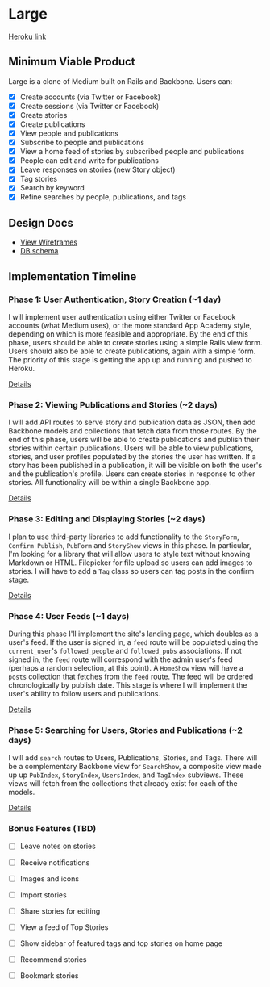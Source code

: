# Large

[Heroku link][heroku]

[heroku]: http://medium-large.herokuapp.com

## Minimum Viable Product
Large is a clone of Medium built on Rails and Backbone. Users can:

- [X] Create accounts (via Twitter or Facebook)
- [X] Create sessions (via Twitter or Facebook)
- [X] Create stories
- [X] Create publications
- [X] View people and publications
- [X] Subscribe to people and publications
- [X] View a home feed of stories by subscribed people and publications
- [X] People can edit and write for publications
- [X] Leave responses on stories (new Story object)
- [X] Tag stories
- [X] Search by keyword
- [X] Refine searches by people, publications, and tags

## Design Docs
* [View Wireframes][views]
* [DB schema][schema]

[views]: ./docs/views.md
[schema]: ./docs/schema.md

## Implementation Timeline

### Phase 1: User Authentication, Story Creation (~1 day)
I will implement user authentication using either Twitter or Facebook  accounts (what Medium uses), or the more standard App Academy style, depending on which is more feasible and appropriate.
By the end of this phase, users should be able to create stories using a simple Rails view form. Users should also be able to create publications, again with a simple form.
The priority of this stage is getting the app up and running and pushed to Heroku.


[Details][phase-one]

### Phase 2: Viewing Publications and Stories (~2 days)
I will add API routes to serve story and publication data as JSON, then add Backbone
models and collections that fetch data from those routes. By the end of this
phase, users will be able to create publications and publish their stories within certain publications. Users will be able to view publications, stories, and user profiles populated by the stories the user has written. If a story has been published in a publication, it will be visible on both the user's and the publication's profile.
Users can create stories in response to other stories.
All functionality will be within a single Backbone app.


[Details][phase-two]

### Phase 3: Editing and Displaying Stories (~2 days)
I plan to use third-party libraries to add functionality to the `StoryForm`, `Confirm Publish`, `PubForm` and
`StoryShow` views in this phase. In particular, I'm looking for a library that will allow users to style text without knowing Markdown or HTML. Filepicker for file upload so users can add images to stories. I will have to add a `Tag` class so users can tag posts in the confirm stage.

[Details][phase-three]

### Phase 4: User Feeds (~1 days)
During this phase I'll implement the site's landing page, which doubles as a user's feed. If the user is signed in, a `feed` route will be populated using the `current_user`'s `followed_people` and `followed_pubs` associations. If not signed in, the `feed` route will correspond with the admin user's feed (perhaps a random selection, at this point).
A `HomeShow` view will have a `posts` collection that fetches from the `feed` route. The feed will be ordered chronologically by publish date.
This stage is where I will implement the user's ability to follow users and publications.

[Details][phase-four]

### Phase 5: Searching for Users, Stories and Publications (~2 days)
I will add `search` routes to Users, Publications, Stories, and Tags. There will be a complementary Backbone view for `SearchShow`, a composite view made up up `PubIndex`, `StoryIndex`, `UsersIndex`, and `TagIndex` subviews.
These views will fetch from the collections that already exist for each of the models.

[Details][phase-five]

### Bonus Features (TBD)
- [ ] Leave notes on stories
- [ ] Receive notifications
- [ ] Images and icons
- [ ] Import stories
- [ ] Share stories for editing
- [ ] View a feed of Top Stories
- [ ] Show sidebar of featured tags and top stories on home page
- [ ] Recommend stories
- [ ] Bookmark stories



[phase-one]: ./docs/phases/phase1.md
[phase-two]: ./docs/phases/phase2.md
[phase-three]: ./docs/phases/phase3.md
[phase-four]: ./docs/phases/phase4.md
[phase-five]: ./docs/phases/phase5.md
